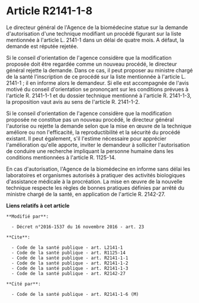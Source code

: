 # Article R2141-1-8

Le directeur général de l'Agence de la biomédecine statue sur la demande d'autorisation d'une technique modifiant un procédé
figurant sur la liste mentionnée à l'article L. 2141-1 dans un délai de quatre mois. A défaut, la demande est réputée
rejetée. 

Si le conseil d'orientation de l'agence considère que la modification proposée doit être regardée comme un nouveau procédé,
le directeur général rejette la demande. Dans ce cas, il peut proposer au ministre chargé de la santé l'inscription de ce
procédé sur la liste mentionnée à l'article L. 2141-1 ; il en informe alors le demandeur. Si elle est accompagnée de l'avis
motivé du conseil d'orientation se prononçant sur les conditions prévues à l'article R. 2141-1-1 et du dossier technique
mentionné à l'article R. 2141-1-3, la proposition vaut avis au sens de l'article R. 2141-1-2. 

Si le conseil d'orientation de l'agence considère que la modification proposée ne constitue pas un nouveau procédé, le
directeur général l'autorise ou rejette la demande selon que la mise en œuvre de la technique améliore ou non l'efficacité,
la reproductibilité et la sécurité du procédé existant. Il peut également, s'il l'estime nécessaire pour apprécier
l'amélioration qu'elle apporte, inviter le demandeur à solliciter l'autorisation de conduire une recherche impliquant la
personne humaine dans les conditions mentionnées à l'article R. 1125-14. 

En cas d'autorisation, l'Agence de la biomédecine en informe sans délai les laboratoires et organismes autorisés à pratiquer
des activités biologiques d'assistance médicale à la procréation. La mise en œuvre de la nouvelle technique respecte les
règles de bonnes pratiques définies par arrêté du ministre chargé de la santé, en application de l'article R. 2142-27.

**Liens relatifs à cet article**

	**Modifié par**:

	  - Décret n°2016-1537 du 16 novembre 2016 - art. 23

	**Cite**:

	  - Code de la santé publique - art. L2141-1
	  - Code de la santé publique - art. R1125-14
	  - Code de la santé publique - art. R2141-1-1
	  - Code de la santé publique - art. R2141-1-2
	  - Code de la santé publique - art. R2141-1-3
	  - Code de la santé publique - art. R2142-27

	**Cité par**:

	  - Code de la santé publique - art. R2141-1-6 (M)

